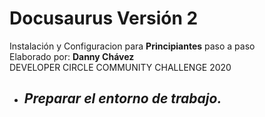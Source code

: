 # Docusaurus Versión 2
Instalación y Configuracion para **Principiantes** paso a paso <br>
Elaborado por: **Danny Chávez** <br>
DEVELOPER CIRCLE COMMUNITY CHALLENGE 2020

*  ## _Preparar el entorno de trabajo._
